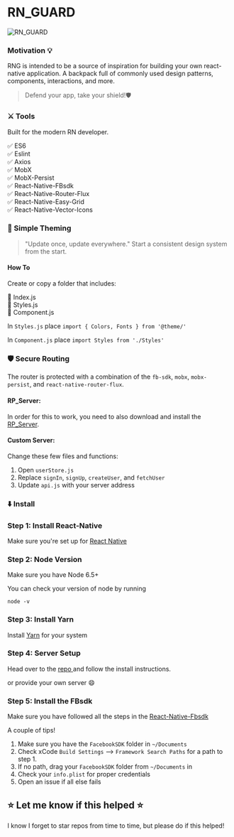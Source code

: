 # RN_GUARD

![RN_GUARD](https://github.com/richTheCreator/RN_GUARD/blob/master/src/assets/images/rn_guard_compressed.gif?raw=truee)

### Motivation :bulb:

RNG is intended to be a source of inspiration for building your own react-native application. A backpack full of commonly used design patterns, components, interactions, and more. 

> Defend your app, take your shield!🛡

### ⚔️ Tools 
Built for the modern RN developer. 

:white_check_mark: ES6 <br/>
:white_check_mark: Eslint <br/>
:white_check_mark: Axios <br/>
:white_check_mark: MobX <br/>
:white_check_mark: MobX-Persist <br/>
:white_check_mark: React-Native-FBsdk <br/>
:white_check_mark: React-Native-Router-Flux <br/>
:white_check_mark: React-Native-Easy-Grid <br/>
:white_check_mark: React-Native-Vector-Icons <br/>


###  :art: Simple Theming
> "Update once, update everywhere."
Start a consistent design system from the start. 

#### How To
Create or copy a folder that includes: <br/>

📄 Index.js <br/>
📄 Styles.js <br/>
📄 Component.js <br/>

In `Styles.js` place `import { Colors, Fonts } from '@theme/'`

In `Component.js` place `import Styles from './Styles'`


### 🛡 Secure Routing 
The router is protected with a combination of the `fb-sdk`, `mobx`, `mobx-persist`, and `react-native-router-flux`. 

#### RP_Server: <br/>
In order for this to work, you need to also download and install the [RP_Server](https://github.com/richTheCreator/RNG-SERVER). 

#### Custom Server: <br/>
Change these few files and functions: 

1. Open `userStore.js` 
2. Replace `signIn`, `signUp`, `createUser`, and `fetchUser`
3. Update `api.js` with your server address



### :arrow_down: Install

### Step 1: Install React-Native

Make sure you're set up for [React Native](https://facebook.github.io/react-native/docs/getting-started.html#content)

### Step 2: Node Version
Make sure you have Node 6.5+ <br/>

You can check your version of node by running

```
node -v
```

### Step 3: Install Yarn

Install [Yarn](https://yarnpkg.com/lang/en/docs/install/) for your system

### Step 4: Server Setup

Head over to the [repo ](https://facebook.github.io/react-native/docs/getting-started.html#content) and follow the install instructions.

or provide your own server :smile:

### Step 5: Install the FBsdk
Make sure you have followed all the steps in the [React-Native-Fbsdk](https://github.com/facebook/react-native-fbsdk)
 
 A couple of tips!
 1. Make sure you have the `FacebookSDK` folder in `~/Documents`
 2. Check xCode `Build Settings` --> `Framework Search Paths` for a path to step 1.
 3. If no path, drag your `FacebookSDK` folder from `~/Documents` in
 4. Check your `info.plist` for proper credentials
 5. Open an issue if all else fails
 

## :star: Let me know if this helped :star:
I know I forget to star repos from time to time, but please do if this helped!
